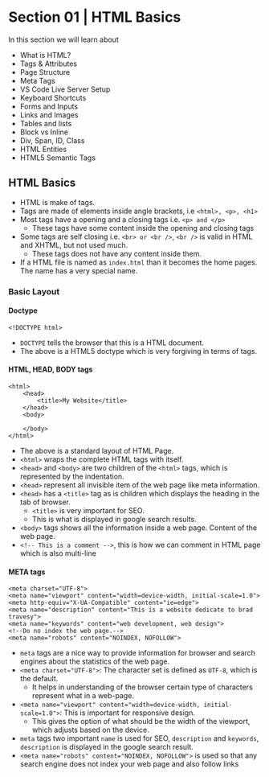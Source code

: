 # Section 01 | HTML Basics #

In this section we will learn about
* What is HTML?
* Tags & Attributes
* Page Structure
* Meta Tags
* VS Code Live Server Setup
* Keyboard Shortcuts
* Forms and Inputs
* Links and Images
* Tables and lists
* Block vs Inline
* Div, Span, ID, Class
* HTML Entities
* HTML5 Semantic Tags

## HTML Basics ##

* HTML is make of tags.
* Tags are made of elements inside angle brackets, i.e `<html>, <p>, <h1>`
* Most tags have a opening and a closing tags i.e. `<p> and </p>`
    - These tags have some content inside the opening and closing tags
* Some tags are self closing i.e. `<br> or <br />`, `<br />` is valid in HTML and XHTML, but not used much.
    - These tags does not have any content inside them.
* If a HTML file is named as `index.html` than it becomes the home pages. The name has a very special name.

### Basic Layout ###

#### Doctype ####

````
<!DOCTYPE html>
````
* `DOCTYPE` tells the browser that this is a HTML document.
* The above is a HTML5 doctype which is very forgiving in terms of tags.

#### HTML, HEAD, BODY tags ####

````
<html>
    <head>
        <title>My Website</title>
    </head>
    <body>
        
    </body>
</html>
````

* The above is a standard layout of HTML Page.
* `<html>` wraps the complete HTML tags with itself.
* `<head>` and `<body>` are two children of the `<html>` tags, which is represented by the indentation.
* `<head>` represent all invisible item of the web page like meta information.
* `<head>` has a `<title>` tag as is children which displays the heading in the tab of browser.
    - `<title>` is very important for SEO.
    - This is what is displayed in google search results.
* `<body>` tags shows all the information inside a web page. Content of the web page.
* `<!-- This is a comment -->`, this is how we can comment in HTML page which is also multi-line

#### META tags ####
````
<meta charset="UTF-8">
<meta name="viewport" content="width=device-width, initial-scale=1.0">
<meta http-equiv="X-UA-Compatible" content="ie=edge">
<meta name="description" content="This is a website dedicate to brad travesy">
<meta name="keywords" content="web development, web design">
<!--Do no index the web page.-->
<meta name="robots" content="NOINDEX, NOFOLLOW">

````

* `meta` tags are a nice way to provide information for browser and search engines about the statistics of the web page.
* `<meta charset="UTF-8">`: The character set is defined as `UTF-8`, which is the default.
    - It helps in understanding of the browser certain type of characters represent what in a web-page.
* `<meta name="viewport" content="width=device-width, initial-scale=1.0">`: This is important for responsive design. 
    - This gives the option of what should be the width of the viewport, which adjusts based on the device.
* `meta` tags two important `name` is used for SEO, `description` and `keywords`, `description` is displayed in the google search result.
* `<meta name="robots" content="NOINDEX, NOFOLLOW">` is used so that any search engine does not index your web page and also follow links
























